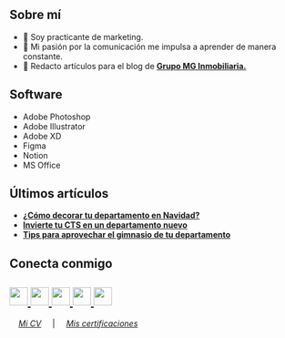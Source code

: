

<html>
   <body>
      <h2 align="left">Sobre mí</h2>
      <p align="left">

- 💼 Soy practicante de marketing.
- 🧠 Mi pasión por la comunicación me impulsa a aprender de manera constante.
- 📝 Redacto artículos para el blog de **[Grupo MG Inmobiliaria.](https://www.grupomg.pe/novedades/)** 

## Software
- Adobe Photoshop
- Adobe Illustrator
- Adobe XD
- Figma
- Notion
- MS Office

## Últimos artículos
- **[¿Cómo decorar tu departamento en Navidad?](https://www.grupomg.pe/noticia/como-decorar-tu-departamento-en-navidad/)**
- **[Invierte tu CTS en un departamento nuevo](https://www.grupomg.pe/noticia/invierte-tu-cts-en-un-departamento-nuevo-grupo-mg/)**
- **[Tips para aprovechar el gimnasio de tu departamento](https://www.grupomg.pe/noticia/tips-para-aprovechar-el-gimnasio-de-tu-departamento/)**

</dl>
      <h2 align="left">Conecta conmigo</h2>
      <h2 align="left">
         <a href="nicollebazanm@gmail.com">
         <img src="https://github.com/gauravghongde/social-icons/blob/master/PNG/Black/Gmail_black.png" width="32" height="32"/>
         </a> 
         <a href="https://linkedin.com/in/nicollebazan">
         <img src="https://github.com/gauravghongde/social-icons/blob/master/PNG/Black/LinkedIN_black.png" width="32" height="32"/>
         </a>
         <a href="https://www.behance.net/nicollebazan">
         <img src="https://github.com/gauravghongde/social-icons/blob/master/PNG/Black/Behance_black.png" width="32" height="32"/>
         </a>
         <a href="https://t.me/nicollebazan">
         <img src="https://github.com/gauravghongde/social-icons/blob/master/PNG/Black/Telegram_black.png" width="32" height="32"/>
         </a>
         <a href="https://github.com/nicollebazan">
         <img src="https://cdn.jsdelivr.net/npm/simple-icons@v3/icons/github.svg" "width="32" height="32"/>
         </a>
      </h2>

&nbsp; &nbsp; *[Mi CV](https://drive.google.com/file/d/1i0rCJGIGzRTcf-Hq2k3_LZdGQvvdsu03/view)*
&nbsp; &nbsp; |  &nbsp; &nbsp; *[Mis certificaciones](https://drive.google.com/drive/folders/1aMnzjSnCi3SpmVJARqwKHRlU55ScQ39V?usp=sharing)*
<br />
